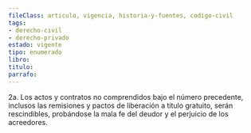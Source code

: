 ```yaml
---
fileClass: articulo, vigencia, historia-y-fuentes, codigo-civil
tags:
- derecho-civil
- derecho-privado
estado: vigente
tipo: enumerado
libro:
titulo:
parrafo:
---
```

2a. Los actos y contratos no comprendidos bajo el número precedente, inclusos las remisiones y pactos de liberación a título gratuito, serán rescindibles, probándose la mala fe del deudor y el perjuicio de los acreedores.